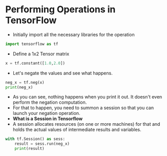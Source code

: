 # Performing Operations in TensorFlow

* Initially import all the necessary libraries for the operation
```python
import tensorflow as tf
```

* Define a 1x2 Tensor matrix
```python
x = tf.constant([1.0,2.0])
```

* Let's negate the values and see what happens. 

```python
neg_x = tf.neg(x)
print(neg_x)
```

* As you can see, nothing happens when you print it out. It doesn't even perform the negation computation.
* For that to happen, you need to summon a session so that you can launch your negation operation.
* **What is a Session in Tensorflow**
* A session allocates resources (on one or more machines) for that and holds the actual values of intermediate results and variables.

```python
with tf.Session() as sess:
    result = sess.run(neg_x)
    print(result)
```



